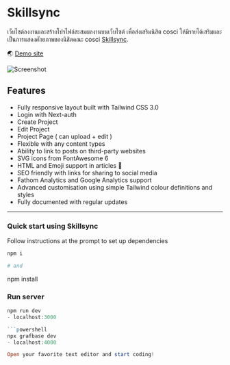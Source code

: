 # Skillsync

เว็บไซต์ลงงานและสร้างโปรไฟล์สะสมผลงานบนเว็บไซต์ เพื่อส่งเสริมนิสิต cosci ให้มีรายได้เสริมและเป็นการแสดงศักยภาพของนิสิตคณะ cosci [Skillsync](https://skillsync-web.vercel.app/).

🌏 [Demo site](https://skillsync-web.vercel.app/)  

![Screenshot]()

## Features

- Fully responsive layout built with Tailwind CSS 3.0
- Login with Next-auth
- Create Project
- Edit Project
- Project Page ( can upload + edit )
- Flexible with any content types
- Ability to link to posts on third-party websites
- SVG icons from FontAwesome 6
- HTML and Emoji support in articles 🎉
- SEO friendly with links for sharing to social media
- Fathom Analytics and Google Analytics support
- Advanced customisation using simple Tailwind colour definitions and styles
- Fully documented with regular updates

---

### Quick start using Skillsync

Follow instructions at the prompt to set up dependencies
```powershell
npm i

# and

```
npm install

### Run server

```powershell
npm run dev
- localhost:3000

```powershell
npx grafbase dev
- localhost:4000

Open your favorite text editor and start coding!
